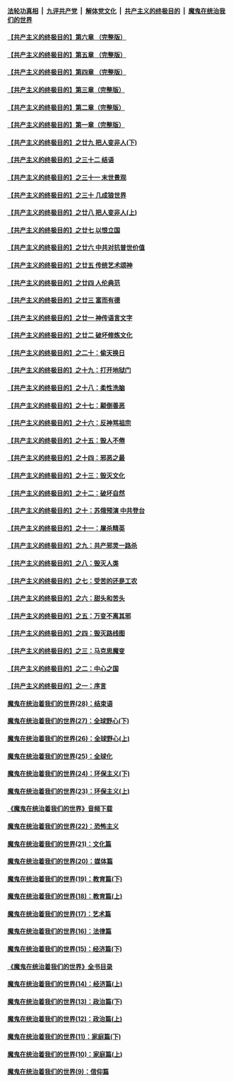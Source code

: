 ####  [法轮功真相](../../../../basic/blob/master/README.md?t=06040501) &nbsp;|&nbsp; [九评共产党](../../../../9ping.md/blob/master/README.md?t=06040501) &nbsp;|&nbsp; [解体党文化](../../../../jtdwh.md/blob/master/README.md?t=06040501)  &nbsp;|&nbsp; [共产主义的终极目的](../../../../gczydzjmd.md/blob/master/README.md?t=06040501) &nbsp;|&nbsp; [魔鬼在统治我们的世界](../../../../mgztzwmdsj.md/blob/master/README.md?t=06040501) 

#### [【共产主义的终极目的】第六章 （完整版）](../pages/nsc422/n11428913.md?t=06040501) 

#### [【共产主义的终极目的】第五章 （完整版）](../pages/nsc422/n11428912.md?t=06040501) 

#### [【共产主义的终极目的】第四章 （完整版）](../pages/nsc422/n11428907.md?t=06040501) 

#### [【共产主义的终极目的】第三章（完整版）](../pages/nsc422/n11428848.md?t=06040501) 

#### [【共产主义的终极目的】第二章（完整版）](../pages/nsc422/n11428831.md?t=06040501) 

#### [【共产主义的终极目的】第一章（完整版）](../pages/nsc422/n11417651.md?t=06040501) 

#### [【共产主义的终极目的】之廿九 把人变非人(下)](../pages/nsc422/n11344140.md?t=06040501) 

#### [【共产主义的终极目的】之三十二 结语](../pages/nsc422/n11360535.md?t=06040501) 

#### [【共产主义的终极目的】之三十一 末世景观](../pages/nsc422/n11351129.md?t=06040501) 

#### [【共产主义的终极目的】之三十 几成狼世界](../pages/nsc422/n11348280.md?t=06040501) 

#### [【共产主义的终极目的】之廿八 把人变非人(上)](../pages/nsc422/n11340492.md?t=06040501) 

#### [【共产主义的终极目的】之廿七 以恨立国](../pages/nsc422/n11336944.md?t=06040501) 

#### [【共产主义的终极目的】之廿六 中共对抗普世价值](../pages/nsc422/n11324785.md?t=06040501) 

#### [【共产主义的终极目的】之廿五 传统艺术颂神](../pages/nsc422/n11296396.md?t=06040501) 

#### [【共产主义的终极目的】之廿四 人伦典范](../pages/nsc422/n11296397.md?t=06040501) 

#### [【共产主义的终极目的】之廿三 富而有德](../pages/nsc422/n11283598.md?t=06040501) 

#### [【共产主义的终极目的】之廿一 神传语言文字](../pages/nsc422/n11263265.md?t=06040501) 

#### [【共产主义的终极目的】之廿二 破坏修炼文化](../pages/nsc422/n11245728.md?t=06040501) 

#### [【共产主义的终极目的】之二十：偷天换日](../pages/nsc422/n11238846.md?t=06040501) 

#### [【共产主义的终极目的】之十九：打开地狱门](../pages/nsc422/n11206376.md?t=06040501) 

#### [【共产主义的终极目的】之十八：柔性洗脑](../pages/nsc422/n11199994.md?t=06040501) 

#### [【共产主义的终极目的】之十七：颠倒善恶](../pages/nsc422/n11179782.md?t=06040501) 

#### [【共产主义的终极目的】之十六：反神骂祖宗](../pages/nsc422/n11166798.md?t=06040501) 

#### [【共产主义的终极目的】之十五：毁人不倦](../pages/nsc422/n11166792.md?t=06040501) 

#### [【共产主义的终极目的】之十四：邪恶之最](../pages/nsc422/n11150249.md?t=06040501) 

#### [【共产主义的终极目的】之十三：毁灭文化](../pages/nsc422/n11135227.md?t=06040501) 

#### [【共产主义的终极目的】之十二：破坏自然](../pages/nsc422/n11135214.md?t=06040501) 

#### [【共产主义的终极目的】之十：苏俄预演 中共登台](../pages/nsc422/n11118424.md?t=06040501) 

#### [【共产主义的终极目的】之十一：屠杀精英](../pages/nsc422/n11118442.md?t=06040501) 

#### [【共产主义的终极目的】之九：共产邪灵一路杀](../pages/nsc422/n11114139.md?t=06040501) 

#### [【共产主义的终极目的】之八：毁灭人类](../pages/nsc422/n11108503.md?t=06040501) 

#### [【共产主义的终极目的】之七：受苦的还是工农](../pages/nsc422/n11101809.md?t=06040501) 

#### [【共产主义的终极目的】之六：甜头和苦头](../pages/nsc422/n11096971.md?t=06040501) 

#### [【共产主义的终极目的】之五：万变不离其邪](../pages/nsc422/n11091285.md?t=06040501) 

#### [【共产主义的终极目的】之四：毁灭路线图](../pages/nsc422/n11086284.md?t=06040501) 

#### [【共产主义的终极目的】之三：马克思魔变](../pages/nsc422/n11061941.md?t=06040501) 

#### [【共产主义的终极目的】之二：中心之国](../pages/nsc422/n11047728.md?t=06040501) 

#### [【共产主义的终极目的】之一：序言](../pages/nsc422/n11086077.md?t=06040501) 

#### [魔鬼在统治着我们的世界(28)：结束语](../pages/nsc422/n10936246.md?t=06040501) 

#### [魔鬼在统治着我们的世界(27)：全球野心(下)](../pages/nsc422/n10928319.md?t=06040501) 

#### [魔鬼在统治着我们的世界(26)：全球野心(上)](../pages/nsc422/n10900318.md?t=06040501) 

#### [魔鬼在统治着我们的世界(25)：全球化](../pages/nsc422/n10788205.md?t=06040501) 

#### [魔鬼在统治着我们的世界(24)：环保主义(下)](../pages/nsc422/n10695307.md?t=06040501) 

#### [魔鬼在统治着我们的世界(23)：环保主义(上)](../pages/nsc422/n10688613.md?t=06040501) 

#### [《魔鬼在统治着我们的世界》音频下载](../pages/nsc422/n10635553.md?t=06040501) 

#### [魔鬼在统治着我们的世界(22)：恐怖主义](../pages/nsc422/n10614727.md?t=06040501) 

#### [魔鬼在统治着我们的世界(21)：文化篇](../pages/nsc422/n10597706.md?t=06040501) 

#### [魔鬼在统治着我们的世界(20)：媒体篇](../pages/nsc422/n10586579.md?t=06040501) 

#### [魔鬼在统治着我们的世界(19)：教育篇(下)](../pages/nsc422/n10564808.md?t=06040501) 

#### [魔鬼在统治着我们的世界(18)：教育篇(上)](../pages/nsc422/n10526970.md?t=06040501) 

#### [魔鬼在统治着我们的世界(17)：艺术篇](../pages/nsc422/n10499093.md?t=06040501) 

#### [魔鬼在统治着我们的世界(16)：法律篇](../pages/nsc422/n10485969.md?t=06040501) 

#### [魔鬼在统治着我们的世界(15)：经济篇(下)](../pages/nsc422/n10469975.md?t=06040501) 

#### [《魔鬼在统治着我们的世界》全书目录](../pages/nsc422/n10464261.md?t=06040501) 

#### [魔鬼在统治着我们的世界(14)：经济篇(上)](../pages/nsc422/n10457370.md?t=06040501) 

#### [魔鬼在统治着我们的世界(13)：政治篇(下)](../pages/nsc422/n10448270.md?t=06040501) 

#### [魔鬼在统治着我们的世界(12)：政治篇(上)](../pages/nsc422/n10444576.md?t=06040501) 

#### [魔鬼在统治着我们的世界(11)：家庭篇(下)](../pages/nsc422/n10440961.md?t=06040501) 

#### [魔鬼在统治着我们的世界(10)：家庭篇(上)](../pages/nsc422/n10435448.md?t=06040501) 

#### [魔鬼在统治着我们的世界(9)：信仰篇](../pages/nsc422/n10432159.md?t=06040501) 

